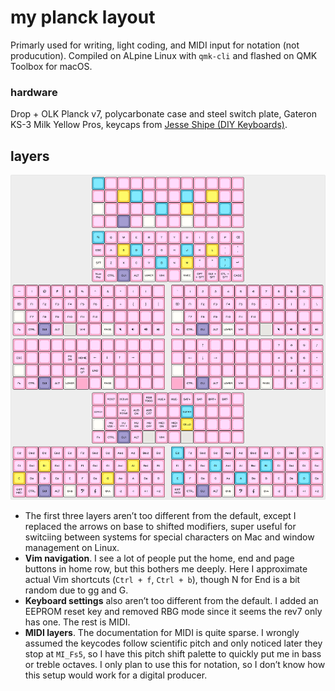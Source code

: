 # my planck layout

Primarly used for writing, light coding, and MIDI input for notation (not
producution). Compiled on ALpine Linux with `qmk-cli` and flashed on QMK Toolbox
for macOS.


### hardware

Drop + OLK Planck v7, polycarbonate case and steel switch plate, Gateron KS-3
Milk Yellow Pros, keycaps from [Jesse Shipe (DIY Keyboards)](https://www.diykeyboards.com/).

## layers

![keymaps](assets/chillin-chillin.png)

- The first three layers aren’t too different from the default, except I replaced the arrows on base to shifted modifiers, super useful for switciing
    between systems for special characters on Mac and window management on
    Linux.
- **Vim navigation**. I see a lot of people put the home, end and page buttons
    in home row, but this bothers me deeply. Here I approximate actual Vim
    shortcuts (`Ctrl + f`, `Ctrl + b`), though N for End is a bit random due to
    gg and G.
- **Keyboard settings** also aren’t too different from the default. I added an
    EEPROM reset key and removed RBG mode since it seems the rev7 only has one.
    The rest is MIDI.
- **MIDI layers**. The documentation for MIDI is quite sparse. I wrongly assumed
    the keycodes follow scientific pitch and only noticed later they stop at
    `MI_Fs5`, so I have this pitch shift palette to quickly put me in bass or
    treble octaves. I only plan to use this for notation, so I don’t know how
    this setup would work for a digital producer.